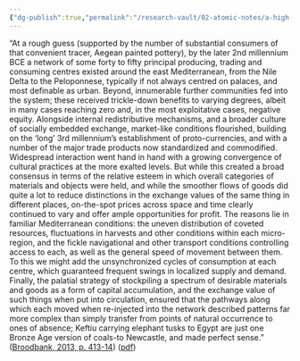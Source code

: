 ```yaml
---
{"dg-publish":true,"permalink":"/research-vault/02-atomic-notes/a-high-level-summary-of-the-economy-and-interaction-of-societies-in-the-2nd-millennium-bce-near-east-mediterranean/"}
---
```


“At a rough guess (supported by the number of substantial consumers of that convenient tracer, Aegean painted pottery), by the later 2nd millennium BCE a network of some forty to fifty principal producing, trading and consuming centres existed around the east Mediterranean, from the Nile Delta to the Peloponnese, typically if not always centred on palaces, and most definable as urban. Beyond, innumerable further communities fed into the system; these received trickle-down benefits to varying degrees, albeit in many cases reaching zero and, in the most exploitative cases, negative equity. Alongside internal redistributive mechanisms, and a broader culture of socially embedded exchange, market-like conditions flourished, building on the ‘long’ 3rd millennium’s establishment of proto-currencies, and with a number of the major trade products now standardized and commodified. Widespread interaction went hand in hand with a growing convergence of cultural practices at the more exalted levels. But while this created a broad consensus in terms of the relative esteem in which overall categories of materials and objects were held, and while the smoother flows of goods did quite a lot to reduce distinctions in the exchange values of the same thing in different places, on-the-spot prices across space and time clearly continued to vary and offer ample opportunities for profit. The reasons lie in familiar Mediterranean conditions: the uneven distribution of coveted resources, fluctuations in harvests and other conditions within each micro-region, and the fickle navigational and other transport conditions controlling access to each, as well as the general speed of movement between them. To this we might add the unsynchronized cycles of consumption at each centre, which guaranteed frequent swings in localized supply and demand. Finally, the palatial strategy of stockpiling a spectrum of desirable materials and goods as a form of capital accumulation, and the exchange value of such things when put into circulation, ensured that the pathways along which each moved when re-injected into the network described patterns far more complex than simply transfer from points of natural occurrence to ones of absence; Keftiu carrying elephant tusks to Egypt are just one Bronze Age version of coals-to Newcastle, and made perfect sense.” ([Broodbank, 2013, p. 413-14](zotero://select/library/items/IR54JIQG)) ([pdf](zotero://open-pdf/library/items/85K7BT2G?page=389&annotation=27E5YS35))